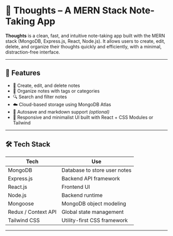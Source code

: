 # 📝 Thoughts – A MERN Stack Note-Taking App

**Thoughts** is a clean, fast, and intuitive note-taking app built with the MERN stack (MongoDB, Express.js, React, Node.js). It allows users to create, edit, delete, and organize their thoughts quickly and efficiently, with a minimal, distraction-free interface.

---

## 🚀 Features

- 📝 Create, edit, and delete notes
- 📂 Organize notes with tags or categories
- 🔍 Search and filter notes
- ☁️ Cloud-based storage using MongoDB Atlas
- 🧠 Autosave and markdown support *(optional)*
- 🎨 Responsive and minimalist UI built with React + CSS Modules or Tailwind

---

## 🛠️ Tech Stack

| Tech          | Use                                |
|---------------|-------------------------------------|
| MongoDB       | Database to store user notes        |
| Express.js    | Backend API framework               |
| React.js      | Frontend UI                         |
| Node.js       | Backend runtime                     |
| Mongoose      | MongoDB object modeling             |
| Redux / Context API | Global state management       |
| Tailwind CSS  | Utility-first CSS framework         |

---
